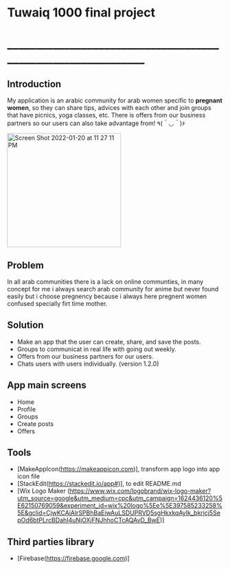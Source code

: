 # Tuwaiq 1000 final project
# _____________________________________________________________
## Introduction 
My application is an arabic community for arab women specific to **pregnant women**, so they can share tips, advices with each other and join groups that have picnics, yoga classes, etc.
There is offers from our business partners so our users can also take advantage from! ٩(＾◡＾)۶

<img width="265" alt="Screen Shot 2022-01-20 at 11 27 11 PM" src="https://user-images.githubusercontent.com/92252688/150671623-afdc158e-3633-4dd5-8188-e05ef677cb4b.png">

## Problem
In all arab communities there is a lack on online communties, in many concept for me i always search arab community for anime but never found easily but i choose pregnency because i always here pregnent women confused specially firt time mother.

## Solution
- Make an app that the user can create, share, and save the posts.
- Groups to communicat in real life with going out weekly.
- Offers from our business partners for our users.
- Chats users with users individually. (version 1.2.0)

## App main screens 
- Home
- Profile
- Groups
- Create posts
- Offers

## Tools
- [MakeAppIcon(https://makeappicon.com)], transform app logo into app icon file
- [StackEdit(https://stackedit.io/app#)], to edit README.md
- [Wix Logo Maker (https://www.wix.com/logobrand/wix-logo-maker?utm_source=google&utm_medium=cpc&utm_campaign=1624436120%5E62150769059&experiment_id=wix%20logo%5Ee%5E397585233258%5E&gclid=CjwKCAiAlrSPBhBaEiwAuLSDUPRVD5sgHkxkqAyIk_bkrjcj5SepOd6btPLrcBDahI4uNjOXjFNJhhoCTcAQAvD_BwE)]

## Third parties library 
- [Firebase(https://firebase.google.com)]
